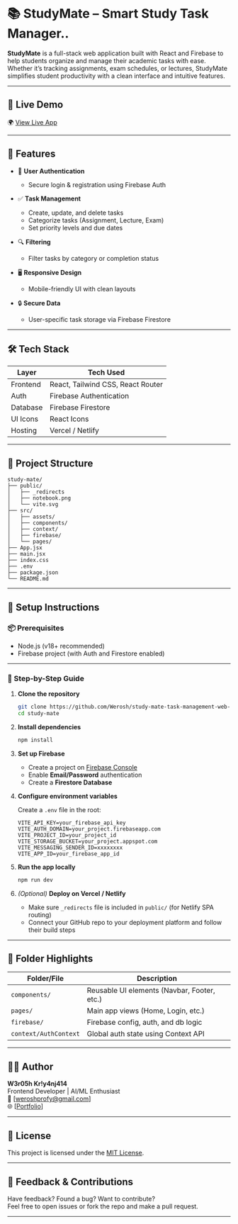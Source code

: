 # 📚 StudyMate – Smart Study Task Manager..

**StudyMate** is a full-stack web application built with React and Firebase to help students organize and manage their academic tasks with ease. Whether it’s tracking assignments, exam schedules, or lectures, StudyMate simplifies student productivity with a clean interface and intuitive features.

---

## 🚀 Live Demo

🌍 [View Live App](https://smtaskmanager.netlify.app/)

---

## 🔑 Features

- 🔐 **User Authentication**

  - Secure login & registration using Firebase Auth

- ✅ **Task Management**

  - Create, update, and delete tasks
  - Categorize tasks (Assignment, Lecture, Exam)
  - Set priority levels and due dates

- 🔍 **Filtering**

  - Filter tasks by category or completion status

- 🖥️ **Responsive Design**

  - Mobile-friendly UI with clean layouts

- 🔒 **Secure Data**
  - User-specific task storage via Firebase Firestore

---

## 🛠 Tech Stack

| Layer    | Tech Used                         |
| -------- | --------------------------------- |
| Frontend | React, Tailwind CSS, React Router |
| Auth     | Firebase Authentication           |
| Database | Firebase Firestore                |
| UI Icons | React Icons                       |
| Hosting  | Vercel / Netlify                  |

---

## 📁 Project Structure

```
study-mate/
├── public/
│   ├── _redirects
│   ├── notebook.png
│   └── vite.svg
├── src/
│   ├── assets/
│   ├── components/
│   ├── context/
│   ├── firebase/
│   └── pages/
├── App.jsx
├── main.jsx
├── index.css
├── .env
├── package.json
└── README.md
```

---

## 🧪 Setup Instructions

### 📦 Prerequisites

- Node.js (v18+ recommended)
- Firebase project (with Auth and Firestore enabled)

---

### 🔧 Step-by-Step Guide

1. **Clone the repository**

   ```bash
   git clone https://github.com/Werosh/study-mate-task-management-web-app.git
   cd study-mate
   ```

2. **Install dependencies**

   ```bash
   npm install
   ```

3. **Set up Firebase**

   - Create a project on [Firebase Console](https://console.firebase.google.com/)
   - Enable **Email/Password** authentication
   - Create a **Firestore Database**

4. **Configure environment variables**

   Create a `.env` file in the root:

   ```env
   VITE_API_KEY=your_firebase_api_key
   VITE_AUTH_DOMAIN=your_project.firebaseapp.com
   VITE_PROJECT_ID=your_project_id
   VITE_STORAGE_BUCKET=your_project.appspot.com
   VITE_MESSAGING_SENDER_ID=xxxxxxxx
   VITE_APP_ID=your_firebase_app_id
   ```

5. **Run the app locally**

   ```bash
   npm run dev
   ```

6. _(Optional)_ **Deploy on Vercel / Netlify**
   - Make sure `_redirects` file is included in `public/` (for Netlify SPA routing)
   - Connect your GitHub repo to your deployment platform and follow their build steps

---

## 🧠 Folder Highlights

| Folder/File           | Description                                 |
| --------------------- | ------------------------------------------- |
| `components/`         | Reusable UI elements (Navbar, Footer, etc.) |
| `pages/`              | Main app views (Home, Login, etc.)          |
| `firebase/`           | Firebase config, auth, and db logic         |
| `context/AuthContext` | Global auth state using Context API         |

---

## 🙋‍♂️ Author

**W3r05h Kr!y4nj414**  
Frontend Developer | AI/ML Enthusiast  
📧 [weroshprofy@gmail.com]  
🌐 [[Portfolio](https://weroshportfolio.netlify.app/)]

---

## 📄 License

This project is licensed under the [MIT License](LICENSE).

---

## 💬 Feedback & Contributions

Have feedback? Found a bug? Want to contribute?  
Feel free to open issues or fork the repo and make a pull request.

---
